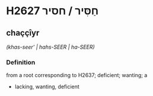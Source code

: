 # H2627 חַסִּיר / חסיר

## chaççîyr

_(khas-seer' | hahs-SEER | ha-SEER)_

### Definition

from a root corresponding to H2637; deficient; wanting; a

- lacking, wanting, deficient
